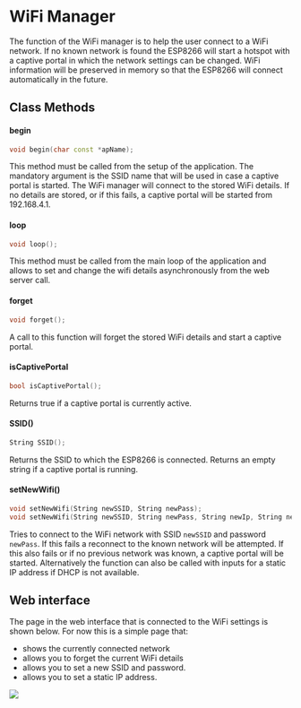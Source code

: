# WiFi Manager
The function of the WiFi manager is to help the user connect to a WiFi network. If no known network is found the ESP8266 will start a hotspot with a captive portal in which the network settings can be changed. WiFi information will be preserved in memory so that the ESP8266 will connect automatically in the future.

## Class Methods

#### begin

```c++
void begin(char const *apName);
```
This method must be called from the setup of the application. The mandatory argument is the SSID name that will be used in case a captive portal is started. The WiFi manager will connect to the stored WiFi details. If no details are stored, or if this fails, a captive portal will be started from 192.168.4.1. 

#### loop

```c++
void loop();
```
This method must be called from the main loop of the application and allows to set and change the wifi details asynchronously from the web server call.

#### forget

```c++
void forget();
```
A call to this function will forget the stored WiFi details and start a captive portal.

#### isCaptivePortal

```c++
bool isCaptivePortal();
```
Returns true if a captive portal is currently active.
#### SSID()

```c++
String SSID();
```
Returns the SSID to which the ESP8266 is connected. Returns an empty string if a captive portal is running.

#### setNewWifi()

```c++
void setNewWifi(String newSSID, String newPass);
void setNewWifi(String newSSID, String newPass, String newIp, String newSub, String newGw);
```
Tries to connect to the WiFi network with SSID `newSSID` and password `newPass`. If this fails a reconnect to the known network will be attempted. If this also fails or if no previous network was known, a captive portal will be started. Alternatively the function can also be called with inputs for a static IP address if DHCP is not available.

## Web interface

The page in the web interface that is connected to the WiFi settings is shown below. For now this is a simple page that:
* shows the currently connected network
* allows you to forget the current WiFi details
* allows you to set a new SSID and password.
* allows you to set a static IP address.

![](https://raw.githubusercontent.com/maakbaas/esp8266-iot-framework/master/docs/img/screenshot-wifi.png)
